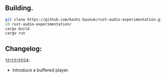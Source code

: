 ## Building.

```bash
git clone https://github.com/bashi-bazouk/rust-audio-experimentation.git
cd rust-audio-experimentation/
cargo build
cargo run
```

## Changelog:
12/22/2024:
* Introduce a buffered player.

